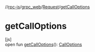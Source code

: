//[rpc-js](../../../index.md)/[grpc_web](../index.md)/[Request](index.md)/[getCallOptions](get-call-options.md)

# getCallOptions

[js]\
open fun [getCallOptions](get-call-options.md)(): [CallOptions](../-call-options/index.md)
